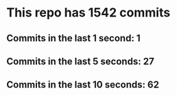 # This repo has 1542 commits

## Commits in the last 1 second: 1
## Commits in the last 5 seconds: 27
## Commits in the last 10 seconds: 62
